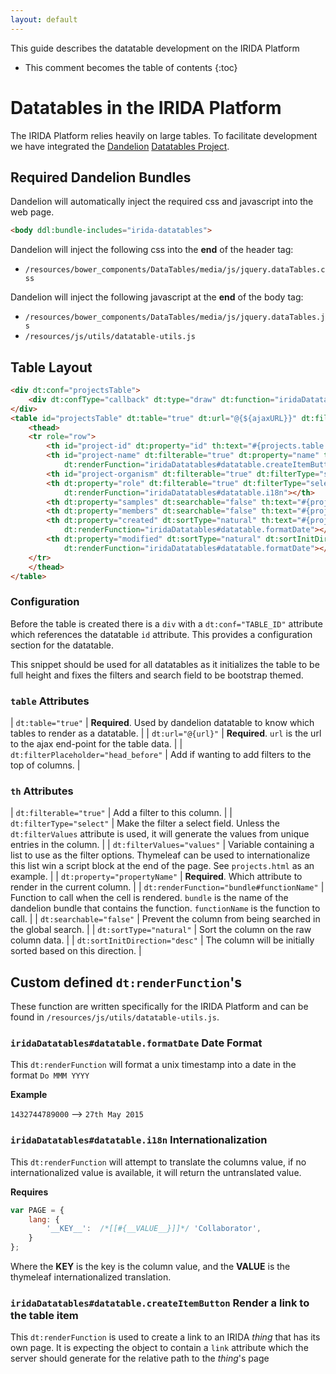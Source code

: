 ```yaml
---
layout: default
---
```


This guide describes the datatable development on the IRIDA Platform

* This comment becomes the table of contents
{:toc}

Datatables in the IRIDA Platform
================================

The IRIDA Platform relies heavily on large tables.  To facilitate development we have integrated the [Dandelion](http://dandelion.github.io/) [Datatables Project](http://dandelion.github.io/datatables/).


Required Dandelion Bundles
--------------------------

Dandelion will automatically inject the required css and javascript into the web page.

```html
<body ddl:bundle-includes="irida-datatables">
```

Dandelion will inject the following css into the **end** of the header tag:
* `/resources/bower_components/DataTables/media/js/jquery.dataTables.css`

Dandelion will inject the following javascript at the **end** of the body tag:
* `/resources/bower_components/DataTables/media/js/jquery.dataTables.js`
* `/resources/js/utils/datatable-utils.js`

Table Layout
------------

```html
<div dt:conf="projectsTable">
    <div dt:confType="callback" dt:type="draw" dt:function="iridaDatatables#datatable.tableDrawn"></div>
</div>
<table id="projectsTable" dt:table="true" dt:url="@{${ajaxURL}}" dt:filterPlaceholder="head_before">
    <thead>
    <tr role="row">
        <th id="project-id" dt:property="id" th:text="#{projects.table.id}"></th>
        <th id="project-name" dt:filterable="true" dt:property="name" th:text="#{projects.table.name}"
            dt:renderFunction="iridaDatatables#datatable.createItemButton"></th>
        <th id="project-organism" dt:filterable="true" dt:filterType="select" dt:property="organism" th:text="#{projects.table.organism}"></th>
        <th dt:property="role" dt:filterable="true" dt:filterType="select" dt:filterValues="roles" th:text="#{projects.table.role}"
            dt:renderFunction="iridaDatatables#datatable.i18n"></th>
        <th dt:property="samples" dt:searchable="false" th:text="#{projects.table.samples}"></th>
        <th dt:property="members" dt:searchable="false" th:text="#{projects.table.members}"></th>
        <th dt:property="created" dt:sortType="natural" th:text="#{projects.table.created}"
            dt:renderFunction="iridaDatatables#datatable.formatDate"></th>
        <th dt:property="modified" dt:sortType="natural" dt:sortInitDirection="desc" th:text="#{projects.table.modified}"
            dt:renderFunction="iridaDatatables#datatable.formatDate"></th>
    </tr>
    </thead>
</table>
```

### Configuration

Before the table is created there is a `div` with a `dt:conf="TABLE_ID"` attribute which references the datatable `id` attribute. This provides a configuration section for the datatable.

This snippet should be used for all datatables as it initializes the table to be full height and fixes the filters and search field to be bootstrap themed.

### `table` Attributes

| `dt:table="true"`                         	| **Required**.  Used by dandelion datatable to know which tables to render as a datatable.                                                                                                    	|
| `dt:url="@{url}"`                         	| **Required**. `url` is the url to the ajax end-point for the table data.                                                                                                                     	|
| `dt:filterPlaceholder="head_before"`      	| Add if wanting to add filters to the top of columns.                                                                                                                                         	|

### `th` Attributes

| `dt:filterable="true"`                    	| Add a filter to this column.                                                                                                                                                                 	|
| `dt:filterType="select"`                  	| Make the filter a select field. Unless the `dt:filterValues` attribute is used, it will generate the values from unique entries in the column.                                               	|
| `dt:filterValues="values"`                	| Variable containing a list to use as the filter options.  Thymeleaf can be used to internationalize this list win a script block at the end of the page.  See `projects.html` as an example. 	|
| `dt:property="propertyName"`              	| **Required**.  Which attribute to render in the current column.                                                                                                                              	|
| `dt:renderFunction="bundle#functionName"` 	| Function to call when the cell is rendered. `bundle` is the name of the dandelion bundle that contains the function.  `functionName` is the function to call.                                	|
| `dt:searchable="false"`                   	| Prevent the column from being searched in the global search.                                                                                                                                 	|
| `dt:sortType="natural"`                   	| Sort the column on the raw column data.                                                                                                                                                      	|
| `dt:sortInitDirection="desc"`             	| The column will be initially sorted based on this direction.                                                                                                                                 	|

Custom defined `dt:renderFunction`'s
------------------------------------

These function are written specifically for the IRIDA Platform and can be found in `/resources/js/utils/datatable-utils.js`.

### `iridaDatatables#datatable.formatDate` Date Format

This `dt:renderFunction` will format a unix timestamp into a date in the format `Do MMM YYYY`

**Example**

`1432744789000` --> `27th May 2015`

### `iridaDatatables#datatable.i18n` Internationalization

This `dt:renderFunction` will attempt to translate the columns value, if no internationalized value is available, it will return the untranslated value.

**Requires**

```js
var PAGE = {
    lang: {
        '__KEY__':  /*[[#{__VALUE__}]]*/ 'Collaborator',
    }
};
```

Where the __KEY__ is the key is the column value, and the __VALUE__ is the thymeleaf internationalized translation.

### `iridaDatatables#datatable.createItemButton` Render a link to the table item 

This `dt:renderFunction` is used to create a link to an IRIDA *thing* that has its own page.  It is expecting the object to contain a `link` attribute which the server should generate for the relative path to the *thing*'s page
